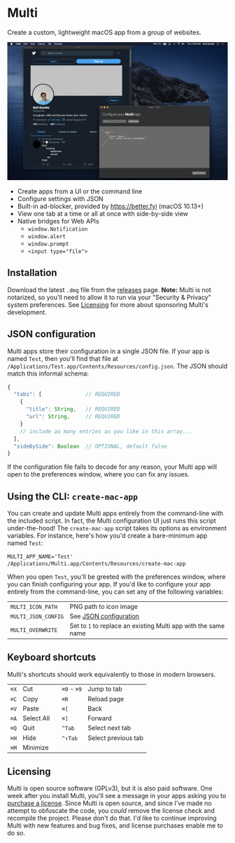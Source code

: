 # Multi

Create a custom, lightweight macOS app from a group of websites.

![Screenshot of a custom Twitter app created with Multi. The custom app, Twiit, wraps twitter.com. Multi is shown in dark mode.](Assets/screenshot-dark.png)

 - Create apps from a UI or the command line
 - Configure settings with JSON
 - Built-in ad-blocker, provided by <https://better.fyi> (macOS 10.13+)
 - View one tab at a time or all at once with side-by-side view
 - Native bridges for Web APIs
     - `window.Notification`
     - `window.alert`
     - `window.prompt`
     - `<input type="file">`

## Installation

Download the latest `.dmg` file from the [releases](https://github.com/hkgumbs/multi/releases) page.
**Note:** Multi is not notarized, so you'll need to allow it to run via your "Security & Privacy" system preferences.
See [Licensing](#licensing) for more about sponsoring Multi's development.


## JSON configuration

Multi apps store their configuration in a single JSON file.
If your app is named `Test`, then you'll find that file at `/Applications/Test.app/Contents/Resources/config.json`.
The JSON should match this informal schema:

```js
{
  "tabs": [              // REQUIRED
    {
      "title": String,   // REQUIRED
      "url": String,     // REQUIRED
    }
    // include as many entries as you like in this array...
  ],
  "sideBySide": Boolean  // OPTIONAL, default false
}
```

If the configuration file fails to decode for any reason, your Multi app will open to the preferences window, where you can fix any issues.


## Using the CLI: `create-mac-app`

You can create and update Multi apps entirely from the command-line with the included script.
In fact, the Multi configuration UI just runs this script under-the-hood!
The `create-mac-app` script takes its options as environment variables.
For instance, here's how you'd create a bare-minimum app named `Test`:

```
MULTI_APP_NAME='Test' /Applications/Multi.app/Contents/Resources/create-mac-app
```

When you open `Test`, you'll be greeted with the preferences window, where you can finish configuring your app.
If you'd like to configure your app entirely from the command-line, you can set any of the following variables:

|                     |                                                                |
|---------------------|----------------------------------------------------------------|
| `MULTI_ICON_PATH`   | PNG path to icon image                                         |
| `MULTI_JSON_CONFIG` | See [JSON configuration](#json-configuration)                  |
| `MULTI_OVERWRITE`   | Set to `1` to replace an existing Multi app with the same name |


## Keyboard shortcuts

Multi's shortcuts should work equivalently to those in modern browsers.

|      |            |   |             |                     |
|------|------------|---|-------------|---------------------|
| `⌘X` | Cut        |   | `⌘0` - `⌘9` | Jump to tab         |
| `⌘C` | Copy       |   | `⌘R`        | Reload page         |
| `⌘V` | Paste      |   | `⌘[`        | Back                |
| `⌘A` | Select All |   | `⌘]`        | Forward             |
| `⌘Q` | Quit       |   | `^Tab`      | Select next tab     |
| `⌘H` | Hide       |   | `^↑Tab`     | Select previous tab |
| `⌘M` | Minimize   |   |


## Licensing

Multi is open source software (GPLv3), but it is also paid software.
One week after you install Multi, you'll see a message in your apps asking you to
[purchase a license](https://gumbs.llc/multi/).
Since Multi is open source, and since I've made no attempt to obfuscate the code, you _could_ remove the license check and recompile the project.
Please don't do that.
I'd like to continue improving Multi with new features and bug fixes, and license purchases enable me to do so.
